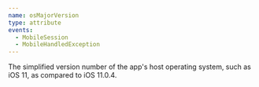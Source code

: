 ```yaml
---
name: osMajorVersion
type: attribute
events:
  - MobileSession
  - MobileHandledException
---
```


The simplified version number of the app's host operating system, such as iOS 11, as compared to iOS 11.0.4.